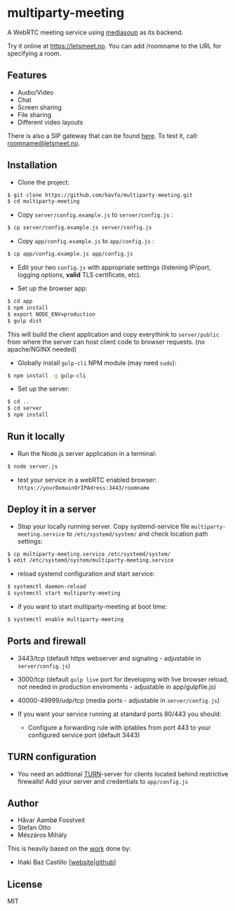 # multiparty-meeting

A WebRTC meeting service using [mediasoup](https://mediasoup.org) as its backend.

Try it online at https://letsmeet.no. You can add /roomname to the URL for specifying a room.

## Features
* Audio/Video
* Chat
* Screen sharing
* File sharing
* Different video layouts

There is also a SIP gateway that can be found [here](https://github.com/havfo/multiparty-meeting-sipgw). To test it, call: roomname@letsmeet.no.

## Installation

* Clone the project:

```bash
$ git clone https://github.com/havfo/multiparty-meeting.git
$ cd multiparty-meeting
```

* Copy `server/config.example.js` to `server/config.js` :

```bash
$ cp server/config.example.js server/config.js
```

* Copy `app/config.example.js` to `app/config.js` :

```bash
$ cp app/config.example.js app/config.js
```

* Edit your two `config.js` with appropriate settings (listening IP/port, logging options, **valid** TLS certificate, etc).

* Set up the browser app:

```bash
$ cd app
$ npm install
$ export NODE_ENV=production
$ gulp dist
```
This will build the client application and copy everythink to `server/public` from where the server can host client code to browser requests. (no apache/NGINX needed)

* Globally install `gulp-cli` NPM module (may need `sudo`):

```bash
$ npm install -g gulp-cli
```

* Set up the server:

```bash
$ cd ..
$ cd server
$ npm install
```

## Run it locally

* Run the Node.js server application in a terminal:

```bash
$ node server.js
```
* test your service in a webRTC enabled browser: `https://yourDomainOrIPAdress:3443/roomname`

## Deploy it in a server

* Stop your locally running server. Copy systemd-service file `multiparty-meeting.service` to `/etc/systemd/system/` and check location path settings:
```bash
$ cp multiparty-meeting.service /etc/systemd/system/
$ edit /etc/systemd/system/multiparty-meeting.service
```

* reload systemd configuration and start service:

```bash
$ systemctl daemon-reload
$ systemctl start multiparty-meeting
```

* if you want to start multiparty-meeting at boot time:
```bash
$ systemctl enable multiparty-meeting
```

## Ports and firewall

* 3443/tcp (default https webserver and signaling - adjustable in `server/config.js`)
* 3000/tcp (default `gulp live` port for developing with live browser reload, not needed in production enviroments - adjustable in app/gulpfile.js)
* 40000-49999/udp/tcp (media ports - adjustable in `server/config.js`)

* If you want your service running at standard ports 80/443 you should:
  * Configure a forwarding rule with iptables from port 443 to your configured service port (default 3443)


## TURN configuration

* You need an addtional [TURN](https://github.com/coturn/coturn)-server for clients located behind restrictive firewalls! Add your server and credentials to `app/config.js`

## Author

* Håvar Aambø Fosstveit
* Stefan Otto
* Mészáros Mihály


This is heavily based on the [work](https://github.com/versatica/mediasoup-demo) done by:
* Iñaki Baz Castillo [[website](https://inakibaz.me)|[github](https://github.com/ibc/)]


## License

MIT

